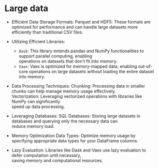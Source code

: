# Large data



* Efficient Data Storage Formats:
Parquet and HDF5: These formats are optimized for performance and can handle large datasets more  
efficiently than traditional CSV files.  

* Utilizing Efficient Libraries:
  - `Dask`: This library extends pandas and NumPy functionalities to support parallel computing, enabling  
    operations on datasets that don't fit into memory. 
  - `Vaex`: Vaex is optimized for memory-mapped data, enabling out-of-core operations on large
    datasets without loading the entire dataset into memory.

* Data Processing Techniques:
Chunking: Processing data in smaller chunks can help manage memory usage effectively.  
Vectorization: Leveraging vectorized operations with libraries like NumPy can significantly  
speed up data processing.

* Leveraging Databases:
SQL Databases: Storing large datasets in databases and querying only the necessary data can   
reduce memory load.   

* Memory Optimization
Data Types: Optimize memory usage by specifying appropriate data types for your DataFrame columns.   

* Lazy Evaluation: Libraries like Dask and Vaex use lazy evaluation to defer computation until necessary,  
  saving memory and computational resources.
